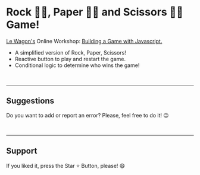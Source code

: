 # Rock 👊🏻, Paper ✋🏻 and Scissors ✌🏻 Game!

[Le Wagon's](https://www.lewagon.com/pt-BR) Online Workshop: [Building a Game with Javascript.](https://app.livestorm.co/lewagon/online-workshop-build-a-game-with-javascript-3-april/live?s=75d61ca7-26f2-4f29-b0e7-fa27d42eb5d9#/chat)

- A simplified version of Rock, Paper, Scissors!
- Reactive button to play and restart the game.
- Conditional logic to determine who wins the game!




<br>
<hr>
<h2> Suggestions </h2>
<p> Do you want to add or report an error? Please, feel free to do it! 😉 </p>



<br>
<hr>
<h2> Support </h2>
<p> If you liked it, press the Star ⭐ Button, please! 😄 </p>
